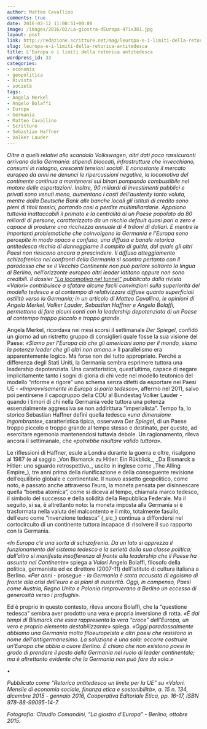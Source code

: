 ```yaml
---
author: Matteo Cavallino
comments: true
date: 2016-02-12 11:00:51+00:00
image: /images/2016/02/La-giostra-dEuropa-471x381.jpg
layout: post
link: http://redazione.scritture.net/mag/leuropa-e-i-limiti-della-retorica-antitedesca/
slug: leuropa-e-i-limiti-della-retorica-antitedesca
title: L'Europa e i limiti della retorica antitedesca
wordpress_id: 33
categories:
- economia
- geopolitica
- Rivista
- società
tags:
- Angela Merkel
- Angelo Bolaffi
- Europa
- Germania
- Matteo Cavallino
- Scritture
- Sebastian Haffner
- Volker Lauder
---
```


_Oltre a quelli relativi allo scandalo Volkswagen, altri dati poco rassicuranti arrivano dalla Germania: stipendi bloccati, infrastrutture che invecchiano, consumi in ristagno, crescenti tensioni sociali. E nonostante il mercato europeo da anni ne denunci le ripercussioni negative, la locomotiva del continente continua a mantenersi sui binari pompando combustibile nel motore delle esportazioni. Inoltre, 90 miliardi di investimenti pubblici e privati sono venuti meno, aumentano i costi dell’austerity tanto voluta, mentre dalla Deutsche Bank alle banche locali gli istituti di credito sono pieni di titoli tossici, portando così a perdite multimiliardarie. Appaiono tuttavia inattaccabili il primato e la centralità di un Paese popolato da 80 miliardi di persone, caratterizzato da un rischio default quasi pari a zero e capace di produrre una ricchezza annuale di 4 trilioni di dollari. E mentre le importanti problematiche che coinvolgono la Germania e l’Europa sono percepite in modo opaco e confuso, una diffusa e banale retorica antitedesca rischia di danneggiarne il compito di guida, dal quale gli altri Paesi non riescono ancora a prescindere. Il diffuso atteggiamento schizofrenico nei confronti della Germania si scontra pertanto con il paradosso che se il Vecchio Continente non può parlare soltanto la lingua di Berlino, nell’orizzonte europeo altri leader latitano oppure non sono credibili. Il dossier _[_”La locomotiva nel tunnel”_](http://www.valori.it/economia-solidale/germania-locomotiva-nel-tunnel-su-valori-dicembre-11039.html)_ pubblicato dalla rivista «Valori» contribuisce a sfatare alcune facili convinzioni sulla superiorità del modello tedesco e al contempo di relativizzare diffuse quanto superficiali ostilità verso la Germania; in un articolo di Matteo Cavallino, le opinioni di Angela Merkel, Volker Lauder, Sebastian Haffner e Angelo Bolaffi, permettono di fare alcuni conti con la leadership depotenziata di un Paese al contempo troppo piccolo e troppo grande._



Angela Merkel, ricordava nei mesi scorsi il settimanale _Der Spiegel_, confidò un giorno ad un ristretto gruppo di consiglieri quale fosse la sua visione del Paese: _«Siamo per l’Europa ciò che gli americani sono per il mondo, siamo la potenza leader che gli altri non amano.»_ Il parallelismo era apparentemente logico. Ma forse non del tutto appropriato. Perché a differenza degli Stati Uniti, la Germania sembra esprimere tuttora una leadership depotenziata. Una caratteristica, quest’ultima, capace di negare implicitamente tanto i sogni di gloria di chi vede nel modello teutonico del modello “riforme e rigore” uno schema senza difetti da esportare nei Paesi UE - _«Improvvisamente in Europa si parla tedesco»_, affermò nel 2011, salvo poi pentirsene il capogruppo della CDU al Bundestag Volker Lauder - quando i timori di chi nella Germania vede tuttora una potenza essenzialmente aggressiva se non addirittura “imperialista”. Tempo fa, lo storico Sebastian Haffner definì quella tedesca _«una dimensione ingombrante»_, caratteristica tipica, osservava _Der Spiegel_, di un Paese troppo piccolo e troppo grande al tempo stesso e destinato, per questo, ad esercitare egemonia mantenendosi tuttavia debole. Un ragionamento, rileva ancora il settimanale, che _«potrebbe risultare valido tuttora»_.

<!-- more -->Le riflessioni di Haffner, esule a Londra durante la guerra e oltre, risalgono al 1987 (e al saggio _Von Bismarck zu Hitler: Ein Rükblick_, _Da Bismarck a Hitler: uno sguardo retrospettivo_, uscito in inglese come _The Alling Empire_), tre anni prima della riunificazione e della conseguente revisione dell’equilibrio globale e continentale. Il nuovo assetto geopolitico, come noto, è passato anche attraverso l’euro, la moneta pensata per disinnescare quella “bomba atomica”, come si diceva al tempo, chiamata marco tedesco, il simbolo del successo e della solidità della Repubblica Federale. Ma il seguito, si sa, è altrettanto noto: la moneta imposta alla Germania si è trasformata nella valuta del malcontento e il mito, totalmente fasullo, dell’euro come “invenzione tedesca” (_sic_) continua a diffondersi nel cortocircuito di un continente tuttora incapace di risolvere il suo rapporto con la Germania.

_«In Europa c’è una sorta di schizofrenia. Da un lato si apprezza il funzionamento del sistema tedesco e la serietà della sua classe politica; dall’altro si manifesta insofferenza di fronte alla leadership che il Paese ha assunto nel Continente»_ spiega a _Valori_ Angelo Bolaffi, filosofo della politica, germanista ed ex direttore (2007-11) dell’Istituto di cultura italiana a Berlino. _«Per anni_ - prosegue - _la Germania è stata accusata di egoismo di fronte alla crisi dell’euro e ai piani di austerità. Oggi, in compenso, Paesi come Austria, Regno Unito e Polonia rimproverano a Berlino un eccesso di generosità verso i profughi»_.

Ed è proprio in questo contesto, rileva ancora Bolaffi, che la “questione tedesca” sembra aver prodotto una vera e propria inversione di rotta. _«È dai tempi di Bismarck che essa rappresenta la vera “croce” dell’Europa, un vero e proprio elemento destabilizzante»_ spiega. _«Oggi paradossalmente abbiamo una Germania molto filoeuropeista e altri paesi che resistono in nome dell’antigermanesimo. La soluzione è una sola: occorre costruire un’Europa che abbia a cuore Berlino. È chiaro che non esistono paesi in grado di prendere il posto della Germania nel ruolo di leader continentale; ma è altrettanto evidente che la Germania non può fare da sola.»_

•

_Pubblicato come “Retorica antitedesca un limite per la UE” su «Valori. Mensile di economia sociale, finanza etica e sostenibilità», a. 15 n. 134, dicembre 2015 - gennaio 2016, Cooperativa Editoriale Etica, pp. 16-17, ISBN 978-88-99095-14-7._

_Fotografia: Claudio Comandini, “La giostra d’Europa” - Berlino, ottobre 2015._
